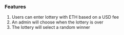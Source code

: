 ### Features
1. Users can enter lottery with ETH based on a USD fee
2. An admin will choose when the lottery is over
3. The lottery will select a random winner
